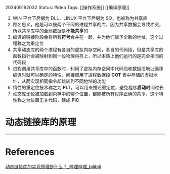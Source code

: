 202406192032
Status: #idea
Tags: [[操作系统]] [[编译原理]]
1. WIN 平台下后缀为 DLL，LINUX 平台下后缀为 SO，也被称为共享库
2. 顾名思义，他是可以被两个不同的进程共享的库，因为共享数据会导致冲突，所以共享库中的全局数据是**不能共享**的
3. 编译的链接阶段会将所有**符号**合并在一起，并为他们赋予全新的地址，这个过程称之为重定位
4. 共享动态库的两个进程有各自的虚拟内存空间，各自的代码段，但是共享库的函数指针会被映射到同一段物理内存上，所以本质上他们运行的是完全相同的代码段
5. 进程调用共享库中的函数时，利用了虚拟内存空间中代码段和数据段地址偏移编译时就可以确定的特性，间接调用了进程数据段 **GOT** 表中存储的虚拟地址，从而实现相同指令却跳转到不同地址的功能
6. 惰性的重定位技术称之为 **PLT**，可以用来推迟重定位，避免程序**启动**时间过长
7. 动态库无论被加载到内存中的哪个位置，都能被所有程序正确的共享，这个特性称之为位置无关代码，建成 **PIC**
# 动态链接库的原理

---
# References

[动态链接库的实现原理是什么？_哔哩哔哩_bilibili](https://www.bilibili.com/video/BV1aM4m1m7if/?spm_id_from=333.999.top_right_bar_window_history.content.click&vd_source=0e2e99e3ece07b504251867302b25270)